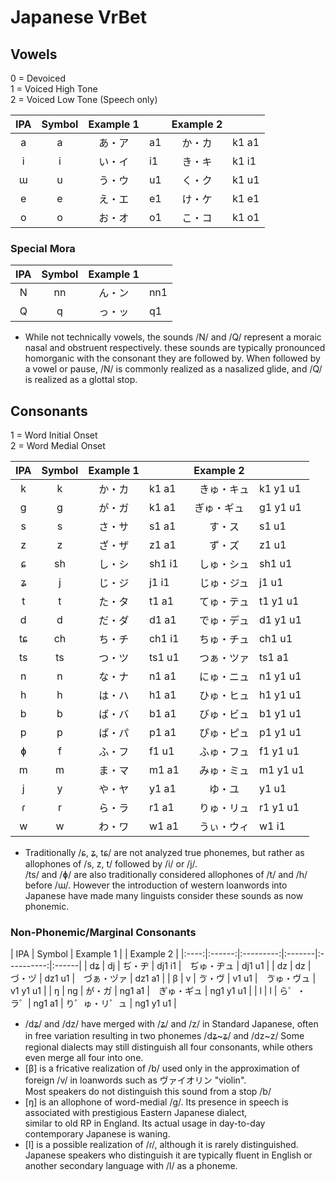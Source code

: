 # Japanese VrBet

## Vowels
0 = Devoiced  
1 = Voiced High Tone  
2 = Voiced Low Tone (Speech only)  


| IPA | Symbol | Example 1 |   | Example 2 |       |
|:---:|:------:|:---------:|:--|:---------:|:------|
|  a  |   a    |   あ・ア  | a1 |   か・カ  | k1 a1 |
|  i  |   i    |   い・イ  | i1 |   き・キ  | k1 i1 |
|  ɯ  |   u    |   う・ウ  | u1 |   く・ク  | k1 u1 |
|  e  |   e    |   え・エ  | e1 |   け・ケ  | k1 e1 |
|  o  |   o    |   お・オ  | o1 |   こ・コ  | k1 o1 |

### Special Mora

| IPA | Symbol | Example 1 |    |
|:---:|:------:|:---------:|:---|
|  N  |   nn   |   ん・ン  | nn1 |
|  Q  |   q    |   っ・ッ  | q1  |

- While not technically vowels, the sounds /N/ and /Q/ represent a moraic nasal and obstruent respectively.
  these sounds are typically pronounced homorganic with the consonant they are followed by. When followed by a vowel or pause,
  /N/ is commonly realized as a nasalized glide, and /Q/ is realized as a glottal stop.

 ## Consonants
  
1 = Word Initial Onset  
2 = Word Medial Onset  

| IPA  | Symbol | Example 1 |        | Example 2 |        |
|:----:|:------:|:---------:|:-------|:----------:|:------|
|  k   |   k    |   か・カ   | k1 a1  |　きゅ・キュ | k1 y1 u1 |
|  g   |   g    |   が・ガ   | k1 a1  |  ぎゅ・ギュ | g1 y1 u1 |
|  s   |   s    |   さ・サ   | s1 a1  |　す・ス     | s1 u1 |
|  z   |   z    |   ざ・ザ   | z1 a1  |　ず・ズ     | z1 u1 |
|  ɕ   |   sh   |   し・シ   | sh1 i1 |　しゅ・シュ | sh1 u1 |
|  ʑ   |   j    |   じ・ジ   | j1 i1  |　じゅ・ジュ | j1 u1 |
|  t   |   t    |   た・タ   | t1 a1  |　てゅ・テュ | t1 y1 u1 |
|  d   |   d    |   だ・ダ   | d1 a1  |　でゅ・デュ | d1 y1 u1 |
|  tɕ  |   ch   |   ち・チ   | ch1 i1 |　ちゅ・チュ | ch1 u1 |
|  ts  |   ts   |   つ・ツ   | ts1 u1 |　つぁ・ツァ | ts1 a1 |
|  n   |   n    |   な・ナ   | n1 a1  |　にゅ・ニュ | n1 y1 u1 |
|  h   |   h    |   は・ハ   | h1 a1  |　ひゅ・ヒュ | h1 y1 u1 |
|  b   |   b    |   ば・バ   | b1 a1  |　びゅ・ビュ | b1 y1 u1 |
|  p   |   p    |   ぱ・パ   | p1 a1  |　ぴゅ・ピュ | p1 y1 u1 |
|  ɸ   |   f    |   ふ・フ   | f1 u1  |　ふゅ・フュ | f1 y1 u1 |
|  m   |   m    |   ま・マ   | m1 a1  |　みゅ・ミュ | m1 y1 u1 |
|  j   |   y    |   や・ヤ   | y1 a1  |　ゆ・ユ     | y1 u1 |
|  ɾ   |   r    |   ら・ラ   | r1 a1  |　りゅ・リュ | r1 y1 u1 |
|  w   |   w    |   わ・ワ   | w1 a1  |　うぃ・ウィ | w1 i1 |

- Traditionally /ɕ, ʑ, tɕ/ are not analyzed true phonemes, but rather as allophones of /s, z, t/ followed by /i/ or /j/.  
  /ts/ and /ɸ/ are also traditionally considered allophones of /t/ and /h/ before /ɯ/.
  However the introduction of western loanwords into Japanese have made many linguists consider these sounds as now phonemic.

### Non-Phonemic/Marginal Consonants

| IPA  | Symbol | Example 1 |        | Example 2        |
|:----:|:------:|:---------:|:-------|:----------:|:------|
|  dʑ  |   dj   |   ぢ・ヂ   | dj1 i1 |　ぢゅ・ヂュ | dj1 u1 |
|  dz  |   dz   |   づ・ヅ   | dz1 u1 |　づぁ・ヅァ | dz1 a1 |
|  β   |   v    |   ゔ・ヴ   | v1 u1  |　ゔゅ・ヴュ | v1 y1 u1 |
|  ŋ   |   ng   |   か゚・カ゚   | ng1 a1 |　き゚ゅ・キ゚ュ | ng1 y1 u1 |
|  l   |   l    |  ら゜・ラ゜| ng1 a1 | り゜ゅ・リ゜ュ | ng1 y1 u1 |

- /dʑ/ and /dz/ have merged with /ʑ/ and /z/ in Standard Japanese, often in free variation resulting in two phonemes /dʑ~ʑ/ and /dz~z/
  Some regional dialects may still distinguish all four consonants, while others even merge all four into one.
- [β] is a fricative realization of /b/ used only in the approximation of foreign /v/ in loanwords such as ヴァイオリン "violin".  
  Most speakers do not distinguish this sound from a stop /b/
- [ŋ] is an allophone of word-medial /g/. Its presence in speech is associated with prestigious Eastern Japanese dialect,  
  similar to old RP in England. Its actual usage in day-to-day contemporary Japanese is waning.
- [l] is a possible realization of /ɾ/, although it is rarely distinguished.  
  Japanese speakers who distinguish it are typically fluent in English or another secondary language with /l/ as a phoneme.
  
  
  
